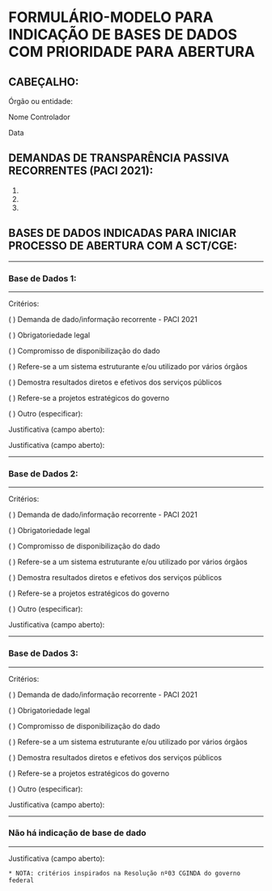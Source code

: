 # FORMULÁRIO-MODELO PARA INDICAÇÃO DE BASES DE DADOS COM PRIORIDADE PARA ABERTURA 


## CABEÇALHO: 

Órgão ou entidade:

Nome Controlador

Data


## DEMANDAS DE TRANSPARÊNCIA PASSIVA RECORRENTES (PACI 2021):

1.

2.

3.



## BASES DE DADOS INDICADAS PARA INICIAR PROCESSO DE ABERTURA COM A SCT/CGE:

---
### Base de Dados 1:
---

Critérios:

( ) Demanda de dado/informação recorrente - PACI 2021

( ) Obrigatoriedade legal

( ) Compromisso de disponibilização do dado

( ) Refere-se a um sistema estruturante e/ou utilizado por vários órgãos

( ) Demostra resultados diretos e efetivos dos serviços públicos

( ) Refere-se a projetos estratégicos do governo

( ) Outro (especificar):

Justificativa (campo aberto):

Justificativa (campo aberto):

---
### Base de Dados 2:
---

Critérios:

( ) Demanda de dado/informação recorrente - PACI 2021

( ) Obrigatoriedade legal

( ) Compromisso de disponibilização do dado

( ) Refere-se a um sistema estruturante e/ou utilizado por vários órgãos

( ) Demostra resultados diretos e efetivos dos serviços públicos

( ) Refere-se a projetos estratégicos do governo

( ) Outro (especificar):

Justificativa (campo aberto):

---
### Base de Dados 3: 
---

Critérios:

( ) Demanda de dado/informação recorrente - PACI 2021

( ) Obrigatoriedade legal

( ) Compromisso de disponibilização do dado

( ) Refere-se a um sistema estruturante e/ou utilizado por vários órgãos

( ) Demostra resultados diretos e efetivos dos serviços públicos

( ) Refere-se a projetos estratégicos do governo

( ) Outro (especificar):

Justificativa (campo aberto):

---
### Não há indicação de base de dado
---

Justificativa (campo aberto):

````
* NOTA: critérios inspirados na Resolução nº03 CGINDA do governo federal
````
